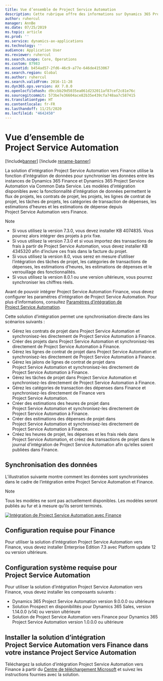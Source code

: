 ```yaml
---
title: Vue d’ensemble de Project Service Automation
description: Cette rubrique offre des informations sur Dynamics 365 Project Service Automation vers la solution d’intégration Dynamics 365 Finance.
author: ruhercul
manager: AnnBe
ms.date: 07/25/2019
ms.topic: article
ms.prod: ''
ms.service: dynamics-ax-applications
ms.technology: ''
audience: Application User
ms.reviewer: ruhercul
ms.search.scope: Core, Operations
ms.custom: 87983
ms.assetid: b454ad57-2fd6-46c9-a77e-646de4153067
ms.search.region: Global
ms.author: ruhercul
ms.search.validFrom: 2016-11-28
ms.dyn365.ops.version: AX 7.0.0
ms.openlocfilehash: d9ccbb29d5035ea061d232011af87cef2c81e76c
ms.sourcegitcommit: 573be7e36604ace82b35e439cfa748aa7c587415
ms.translationtype: HT
ms.contentlocale: fr-FR
ms.lasthandoff: 11/25/2020
ms.locfileid: "4642450"
---
```

# <a name="project-service-automation-overview"></a>Vue d’ensemble de Project Service Automation

[!include[banner](../includes/banner.md)]
[!include [rename-banner](~/includes/cc-data-platform-banner.md)]

La solution d’intégration Project Service Automation vers Finance utilise la fonction d’intégration de données pour synchroniser les données entre les instances de Dynamics 365 Finance et Dynamics 365 Project Service Automation via Common Data Service. Les modèles d’intégration disponibles avec la fonctionnalité d’intégration de données permettent le flux de projets, les contrats de projet, les projets, les lignes de contrat de projet, les tâches de projets, les catégories de transaction de dépenses, les estimations d’heures et les estimations de dépense depuis Project Service Automation vers Finance.

> [!NOTE]
> - Si vous utilisez la version 7.3.0, vous devez installer KB 4074835. Vous pourrez alors intégrer des projets à prix fixe.
> - Si vous utilisez la version 7.3.0 et si vous importez des transactions de frais à partir de Project Service Automation, vous devez installer KB 4345320 afin d’inclure ces frais dans la facture du projet.
> - Si vous utilisez la version 8.0, vous serez en mesure d’utiliser l’intégration des tâches de projet, les catégories de transactions de dépenses, les estimations d’heures, les estimations de dépenses et le verrouillage des fonctionnalités.
> - Si vous utilisez la version 8.0.1 ou une version ultérieure, vous pourrez synchroniser les chiffres réels.

Avant de pouvoir intégrer Project Service Automation Finance, vous devez configurer les paramètres d’intégration de Project Service Automation. Pour plus d’informations, consultez [Paramètres d’intégration de Project Service Automation](PSA-parameters.md).

Cette solution d’intégration permet une synchronisation directe dans les scénarios suivants :

- Gérez les contrats de projet dans Project Service Automation et synchronisez-les directement de Project Service Automation à Finance.
- Créer des projets dans Project Service Automation et synchronisez-les directement de Project Service Automation à Finance.
- Gérez les lignes de contrat de projet dans Project Service Automation et synchronisez-les directement de Project Service Automation à Finance.
- Gérez les jalons de lignes de contrat de projet dans Project Service Automation et synchronisez-les directement de Project Service Automation à Finance.
- Gérez les tâches de projet dans Project Service Automation et synchronisez-les directement de Project Service Automation à Finance.
- Gérez les catégories de transaction des dépenses dans Finance et synchronisez-les directement de Finance vers Project Service Automation.
- Créer des estimations des heures de projet dans Project Service Automation et synchronisez-les directement de Project Service Automation à Finance.
- Créer des estimations des dépenses de projet dans Project Service Automation et synchronisez-les directement de Project Service Automation à Finance.
- Créez les heures de projet, les dépenses et les frais réels dans Project Service Automation, et créez des transactions de projet dans le journal d’intégration de Project Service Automation afin qu’elles soient publiées dans Finance.

## <a name="data-synchronization"></a>Synchronisation des données

L’illustration suivante montre comment les données sont synchronisées dans le cadre de l’intégration entre Project Service Automation et Finance.

> [!NOTE]
> Tous les modèles ne sont pas actuellement disponibles. Les modèles seront publiés au fur et à mesure qu’ils seront terminés.

[![Intégration de Project Service Automation avec Finance](./media/PSA-integration.png)](./media/PSA-integration.png)

## <a name="system-requirements-for-finance"></a>Configuration requise pour Finance

Pour utiliser la solution d’intégration Project Service Automation vers Finance, vous devez installer Enterprise Edition 7.3 avec Platform update 12 ou version ultérieure.

## <a name="system-requirements-for-project-service-automation"></a>Configuration système requise pour Project Service Automation

Pour utiliser la solution d’intégration Project Service Automation vers Finance, vous devez installer les composants suivants :

- Dynamics 365 Project Service Automation version 9.0.0.0 ou ultérieure
- Solution Prospect en disponibilités pour Dynamics 365 Sales, version 1.14.0.0 (v14) ou version ultérieure
- Solution de Project Service Automation vers Finance pour Dynamics 365 Project Service Automation version 1.0.0.0 ou ultérieure

## <a name="install-the-project-service-automation-to-finance-integration-solution-in-your-project-service-automation-instance"></a>Installer la solution d’intégration Project Service Automation vers Finance dans votre instance Project Service Automation

Téléchargez la solution d’intégration Project Service Automation vers Finance à partir du [Centre de téléchargement Microsoft](https://www.microsoft.com/download/details.aspx?id=57016) et suivez les instructions fournies avec la solution.
